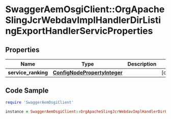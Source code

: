 # SwaggerAemOsgiClient::OrgApacheSlingJcrWebdavImplHandlerDirListingExportHandlerServicProperties

## Properties

Name | Type | Description | Notes
------------ | ------------- | ------------- | -------------
**service_ranking** | [**ConfigNodePropertyInteger**](ConfigNodePropertyInteger.md) |  | [optional] 

## Code Sample

```ruby
require 'SwaggerAemOsgiClient'

instance = SwaggerAemOsgiClient::OrgApacheSlingJcrWebdavImplHandlerDirListingExportHandlerServicProperties.new(service_ranking: null)
```


